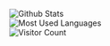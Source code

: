 ![Github Stats](https://github-readme-stats.vercel.app/api?username=PeterCoast&show_icons=true&theme=default_repocard&count_private=true)  
![Most Used Languages](https://github-readme-stats.vercel.app/api/top-langs/?username=PeterCoast&theme=default_repocard&layout=compact)  
![Visitor Count](https://profile-counter.glitch.me/PeterCoast/count.svg)  
